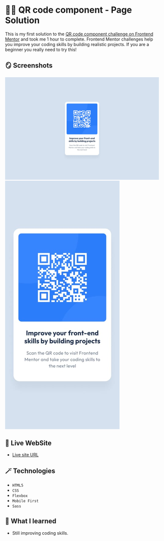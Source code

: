 # 😶‍🌫️ QR code component - Page Solution

This is my first solution to the [QR code component challenge on Frontend Mentor](https://www.frontendmentor.io/challenges/qr-code-component-iux_sIO_H) and took me 1 hour to complete. Frontend Mentor challenges help you improve your coding skills by building realistic projects. If you are a beginner you really need to try this!

## 🪞 Screenshots

![](design/solution-desktop-design.jpg)
![](design/solution-mobile-design.jpg)

## 🎥 Live WebSite

- [Live site URL](https://alexandru-ghergu.github.io/qr-code-component-main/)

## 🪄 Technologies

- `HTML5`
- `CSS`
- `Flexbox`
- `Mobile First`
- `Sass`

## 🎢 What I learned

- Still improving coding skills.
